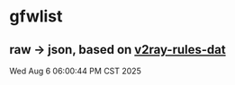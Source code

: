 # gfwlist
## raw -> json, based on [v2ray-rules-dat](https://github.com/Loyalsoldier/v2ray-rules-dat)
Wed Aug  6 06:00:44 PM CST 2025

